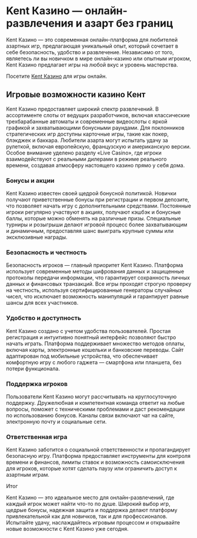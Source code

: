 # Kent Казино — онлайн-развлечения и азарт без границ

Kent Казино — это современная онлайн-платформа для любителей азартных игр, предлагающая уникальный опыт, который сочетает в себе безопасность, удобство и развлечение. Независимо от того, являетесь ли вы новичком в мире онлайн-казино или опытным игроком, Kent Казино предлагает игры на любой вкус и уровень мастерства.

Посетите [Kent Казино](https://t.me/Kent_join_officiaL) для игры онлайн.


## Игровые возможности казино Кент

Kent Казино предоставляет широкий спектр развлечений. В ассортименте слоты от ведущих разработчиков, включая классические трехбарабанные автоматы и современные видеослоты с яркой графикой и захватывающими бонусными раундами. Для поклонников стратегических игр доступны карточные игры, такие как покер, блэкджек и баккара. Любители азарта могут испытать удачу за рулеткой, включая европейскую, французскую и американскую версии. Особое внимание уделено разделу «Live Casino», где игроки взаимодействуют с реальными дилерами в режиме реального времени, создавая атмосферу настоящего казино прямо у себя дома.

### Бонусы и акции

Kent Казино известен своей щедрой бонусной политикой. Новички получают приветственные бонусы при регистрации и первом депозите, что позволяет начать игру с дополнительными средствами. Постоянные игроки регулярно участвуют в акциях, получают кэшбэк и бонусные баллы, которые можно обменять на различные призы. Специальные турниры и розыгрыши делают игровой процесс более захватывающим и динамичным, предоставляя шанс выиграть крупные суммы или эксклюзивные награды.

### Безопасность и честность

Безопасность игроков — главный приоритет Kent Казино. Платформа использует современные методы шифрования данных и защищенные протоколы передачи информации, что гарантирует сохранность личных данных и финансовых транзакций. Все игры проходят строгую проверку на честность, используя сертифицированные генераторы случайных чисел, что исключает возможность манипуляций и гарантирует равные шансы для всех участников.

### Удобство и доступность

Kent Казино создано с учетом удобства пользователей. Простая регистрация и интуитивно понятный интерфейс позволяют быстро начать играть. Платформа поддерживает множество методов оплаты, включая карты, электронные кошельки и банковские переводы. Сайт адаптирован под мобильные устройства, что обеспечивает комфортную игру с любого гаджета — смартфона или планшета, без потери функционала.

### Поддержка игроков

Пользователи Kent Казино могут рассчитывать на круглосуточную поддержку. Дружелюбная и компетентная команда ответит на любые вопросы, поможет с техническими проблемами и даст рекомендации по использованию бонусов. Каналы связи включают чат на сайте, электронную почту и социальные сети.

### Ответственная игра

Kent Казино заботится о социальной ответственности и пропагандирует безопасную игру. Платформа предоставляет инструменты для контроля времени и финансов, лимиты ставок и возможность самоисключения для игроков, которые хотят сделать паузу или ограничить доступ к азартным играм.

Итог

Kent Казино — это идеальное место для онлайн-развлечений, где каждый игрок может найти что-то по душе. Широкий выбор игр, щедрые бонусы, надежная защита и поддержка делают платформу привлекательной как для новичков, так и для профессионалов. Испытайте удачу, наслаждайтесь игровым процессом и открывайте новые возможности с Kent Казино уже сегодня.

